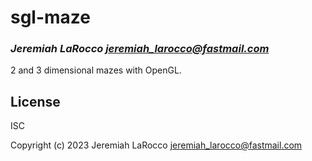 # sgl-maze
### _Jeremiah LaRocco <jeremiah_larocco@fastmail.com>_

2 and 3 dimensional mazes with OpenGL.

## License

ISC

Copyright (c) 2023 Jeremiah LaRocco <jeremiah_larocco@fastmail.com>


